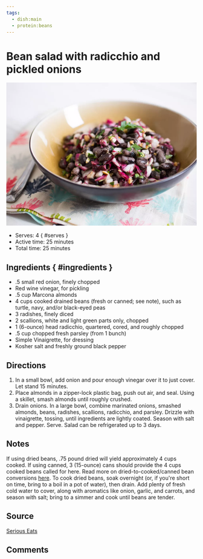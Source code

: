 ```yaml
---
tags:
  - dish:main
  - protein:beans
---
```

# Bean salad with radicchio and pickled onions

![Recipe picture](../images/bean_salad_with-0.png)

- Serves: 4
{ #serves }
- Active time: 25 minutes
- Total time: 25 minutes

## Ingredients { #ingredients }

- .5 small red onion, finely chopped
- Red wine vinegar, for pickling
- .5 cup Marcona almonds
- 4 cups cooked drained beans (fresh or canned; see note), such as turtle, navy, and/or black-eyed peas
- 3 radishes, finely diced
- 2 scallions, white and light green parts only, chopped
- 1 (6-ounce) head radicchio, quartered, cored, and roughly chopped
- .5 cup chopped fresh parsley (from 1 bunch)
- Simple Vinaigrette, for dressing
- Kosher salt and freshly ground black pepper

## Directions

1. In a small bowl, add onion and pour enough vinegar over it to just cover. Let stand 15 minutes.
2. Place almonds in a zipper-lock plastic bag, push out air, and seal. Using a skillet, smash almonds until roughly crushed.
3. Drain onions. In a large bowl, combine marinated onions, smashed almonds, beans, radishes, scallions, radicchio, and parsley. Drizzle with vinaigrette, tossing, until ingredients are lightly coated. Season with salt and pepper. Serve. Salad can be refrigerated up to 3 days.

## Notes

If using dried beans, .75 pound dried will yield approximately 4 cups cooked. If using canned, 3 (15-ounce) cans should provide the 4 cups cooked beans called for here. Read more on dried-to-cooked/canned bean conversions [here](https://www.seriouseats.com/is-there-a-ratio-for-converting-between-dried). To cook dried beans, soak overnight (or, if you're short on time, bring to a boil in a pot of water), then drain. Add plenty of fresh cold water to cover, along with aromatics like onion, garlic, and carrots, and season with salt; bring to a simmer and cook until beans are tender. 

## Source

[Serious Eats](https://www.seriouseats.com/bean-salad-radicchio-radish-almond-recipe)

## Comments
